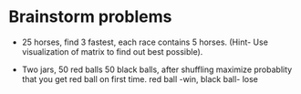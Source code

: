 # Brainstorm problems

- 25 horses, find 3 fastest, each race contains 5 horses. (Hint- Use visualization of matrix to find out best possible).

- Two jars, 50 red balls 50 black balls, after shuffling maximize probablity that you get red ball on first time. red ball -win, black ball- lose

